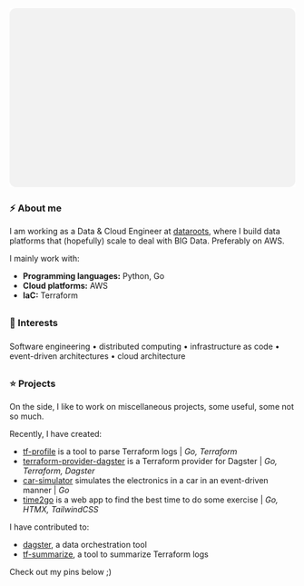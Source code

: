 ![STATS](./assets/badge.svg)

<!--
**QuintenBruynseraede/quintenbruynseraede** is a ✨ _special_ ✨ repository because its `README.md` (this file) appears on your GitHub profile.

Here are some ideas to get you started:

- 🔭 I’m currently working on ...
- 🌱 I’m currently learning ...
- 👯 I’m looking to collaborate on ...
- 🤔 I’m looking for help with ...
- 💬 Ask me about ...
- 📫 How to reach me: ...
- 😄 Pronouns: ...
- ⚡ Fun fact: ...
-->

<h3>⚡ About me</h3>

I am working as a Data & Cloud Engineer at [dataroots](https://www.dataroots.io/), where I build data platforms that (hopefully) scale to deal with BIG Data. Preferably on AWS.

I mainly work with:

- <b>Programming languages:</b> Python, Go
- <b>Cloud platforms:</b> AWS
- <b>IaC:</b> Terraform

## <h3>🌱 Interests<h3>

Software engineering • distributed computing • infrastructure as code • event-driven architectures • cloud architecture

## <h3>⭐ Projects</h3>

On the side, I like to work on miscellaneous projects, some useful, some not so much.

Recently, I have created:

- [tf-profile](https://www.github.com/datarootsio/tf-profile) is a tool to parse Terraform logs | <i>Go, Terraform</i>
- [terraform-provider-dagster](https://www.github.com/datarootsio/terraform-provider-dagster) is a Terraform provider for Dagster | <i>Go, Terraform, Dagster</i>
- [car-simulator](https://www.github.com/quintenbruynseraede/car-simulator) simulates the electronics in a car in an event-driven manner | <i>Go</i>
- [time2go](https://www.github.com/quintenbruynseraede/time2go) is a web app to find the best time to do some exercise | <i>Go, HTMX, TailwindCSS</i>

I have contributed to:

- [dagster](https://www.github.com/dagster-io/dagster), a data orchestration tool
- [tf-summarize](https://www.github.com/dineshba/tf-summarize), a tool to summarize Terraform logs

Check out my pins below ;)
